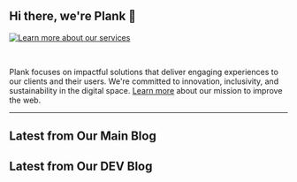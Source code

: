 ## Hi there, we're Plank 👋

<a href="https://plank.co/open-source/learn-more-image">
    <img src="https://plank.co/open-source/banner" alt="Learn more about our services" />
</a>

&nbsp;

Plank focuses on impactful solutions that deliver engaging experiences to our clients and their users. We're committed to innovation, inclusivity, and sustainability in the digital space. [Learn more](https://plank.co/open-source/learn-more-link) about our mission to improve the web.

---

## Latest from Our Main Blog
<!-- BLOG-POST-LIST:MAIN-START -->
<!-- BLOG-POST-LIST:MAIN-END -->

## Latest from Our DEV Blog
<!-- BLOG-POST-LIST:DEV-START -->
<!-- BLOG-POST-LIST:DEV-END -->